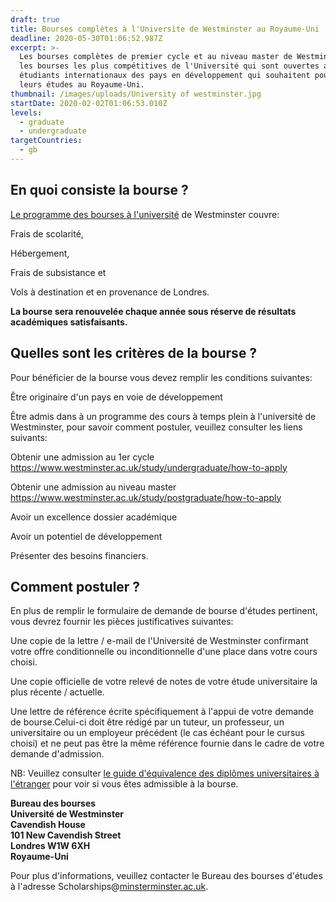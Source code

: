 ```yaml
---
draft: true
title: Bourses complètes à l'Universite de Westminster au Royaume-Uni
deadline: 2020-05-30T01:06:52.987Z
excerpt: >-
  Les bourses complètes de premier cycle et au niveau master de Westminster sont
  les bourses les plus compétitives de l'Université qui sont ouvertes aux
  étudiants internationaux des pays en développement qui souhaitent poursuivre
  leurs études au Royaume-Uni.
thumbnail: /images/uploads/University of westminster.jpg
startDate: 2020-02-02T01:06:53.010Z
levels:
  - graduate
  - undergraduate
targetCountries:
  - gb
---
```

## En quoi consiste la bourse ?

[Le programme des bourses à l'université](https://www.westminster.ac.uk/study/fees-and-funding/scholarships/westminster-undergraduate-full-scholarship) de Westminster couvre:

Frais de scolarité, 

Hébergement, 

Frais de subsistance et 

Vols à destination et en provenance de Londres. 

**La bourse sera renouvelée chaque année sous réserve de résultats académiques satisfaisants.**

## Quelles sont les critères de la bourse ?

Pour bénéficier de la bourse vous devez remplir les conditions suivantes:

Être originaire d'un pays en voie de développement 

Être admis dans à un programme des cours à temps plein à l'université de Westminster, pour savoir comment postuler, veuillez consulter les liens suivants:

Obtenir une admission au 1er cycle <https://www.westminster.ac.uk/study/undergraduate/how-to-apply>

Obtenir une admission au niveau master <https://www.westminster.ac.uk/study/postgraduate/how-to-apply>

Avoir un excellence dossier académique

Avoir un potentiel de développement 

Présenter des besoins financiers.

## Comment postuler ?

En plus de remplir le formulaire de demande de bourse d'études pertinent, vous devrez fournir les pièces justificatives suivantes:

Une copie de la lettre / e-mail de l'Université de Westminster confirmant votre offre conditionnelle ou inconditionnelle d'une place dans votre cours choisi.

Une copie officielle de votre relevé de notes de votre étude universitaire la plus récente / actuelle.

Une lettre de référence écrite spécifiquement à l'appui de votre demande de bourse.Celui-ci doit être rédigé par un tuteur, un professeur, un universitaire ou un employeur précédent (le cas échéant pour le cursus choisi) et ne peut pas être la même référence fournie dans le cadre de votre demande d'admission.

NB: Veuillez consulter [le guide d'équivalence des diplômes universitaires à l'étranger](https://www.westminster.ac.uk/sites/default/public-files/general-documents/overseas-academic-qualifications-equivalency-chart.pdf) pour voir si vous êtes admissible à la bourse.





**Bureau des bourses\
Université de Westminster\
Cavendish House\
101 New Cavendish Street\
Londres W1W 6XH\
Royaume-Uni**

Pour plus d'informations, veuillez contacter le Bureau des bourses d'études à l'adresse Scholarships@[minsterminster.ac.uk](mailto:scholarships@westminster.ac.uk).
